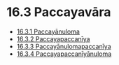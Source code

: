 

# 16.3 Paccayavāra

* [16.3.1 Paccayānuloma](16.3/16.3.1.md)
* [16.3.2 Paccayapaccanīya](16.3/16.3.2.md)
* [16.3.3 Paccayānulomapaccanīya](16.3/16.3.3.md)
* [16.3.4 Paccayapaccanīyānuloma](16.3/16.3.4.md)




